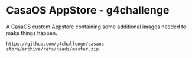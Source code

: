 
# CasaOS AppStore - g4challenge

A CasaOS custom Appstore containing some additional images needed to make things happen.

```
https://github.com/g4challenge/casaos-store/archive/refs/heads/master.zip
```
